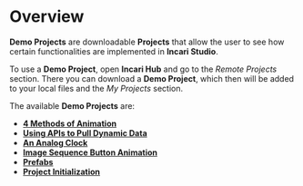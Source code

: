 # Overview

**Demo Projects** are downloadable **Projects** that allow the user to see how certain functionalities are implemented in **Incari Studio**.

To use a **Demo Project**, open **Incari Hub** and go to the _Remote Projects_ section. There you can download a **Demo Project**, which then will be added to your local files and the _My Projects_ section.

The available **Demo Projects** are:

* [**4 Methods of Animation**](4-methods-of-animation.md)
* [**Using APIs to Pull Dynamic Data**](using-apis-to-pull-dynamic-data.md)
* [**An Analog Clock**](an-analog-clock.md)
* [**Image Sequence Button Animation**](image-sequence-button-animation.md)
* [**Prefabs**](prefabs-demo.md)
* [**Project Initialization**](project-initialization.md)
<!-- * [**Custom Keyboard**](keyboard.md) -->